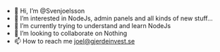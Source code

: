 - 👋 Hi, I’m @Svenjoelsson
- 👀 I’m interested in NodeJs, admin panels and all kinds of new stuff...
- 🌱 I’m currently trying to understand and learn NodeJs
- 💞️ I’m looking to collaborate on Nothing
- 📫 How to reach me joel@gjerdeinvest.se

<!---
Svenjoelsson/Svenjoelsson is a ✨ special ✨ repository because its `README.md` (this file) appears on your GitHub profile.
You can click the Preview link to take a look at your changes.
--->
